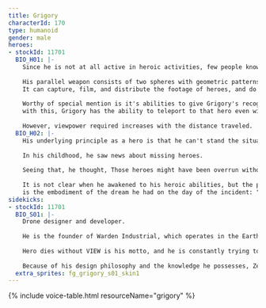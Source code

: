 ```yaml
---
title: Grigory
characterId: 170
type: humanoid
gender: male
heroes:
- stockId: 11701
  BIO_H01: |-
    Since he is not at all active in heroic activities, few people know about his heroic appearance and activities.
  
    His parallel weapon consists of two spheres with geometric patterns,
    It can capture, film, and distribute the footage of heroes, and do whatever is necessary for LIVE.
  
    Worthy of special mention is it's abilities to give Grigory's recognized hero a mark,
    with this, Grigory has the ability to teleport to that hero even without knowing where they are.
  
    However, viewpower required increases with the distance traveled.
  BIO_H02: |-
    His underlying principle as a hero is that he can't stand the situation where heroes can't fully demonstrate their abilities.
  
    In his childhood, he saw news about missing heroes.
  
    Seeing that, he thought, Those heroes might have been overrun without being able to transform, it made him feel great fear and resentment.
  
    It is not clear when he awakened to his heroic abilities, but the parallel weapon he possesses 
    is the embodiment of the dream he had on the day of the incident: "I will fly to any place, and no hero will be left alone."
sidekicks:
- stockId: 11701
  BIO_S01: |-
    Drone designer and developer.
  
    He is the founder of Warden Industrial, which operates in the Earth Sphere, though he prefers to be called an engineer for hire to everyone.
  
    Hero dies without VIEW is his motto, and he is constantly trying to develop a drone camera that can follow the hero in any and all situation.
  
    Because of his design philosophy and the knowledge he possesses, Zero Trust had given him a request and he has been selected as a technical advisor.
  extra_sprites: fg_grigory_s01_skin1
---
```


{% include voice-table.html resourceName="grigory"
%}
